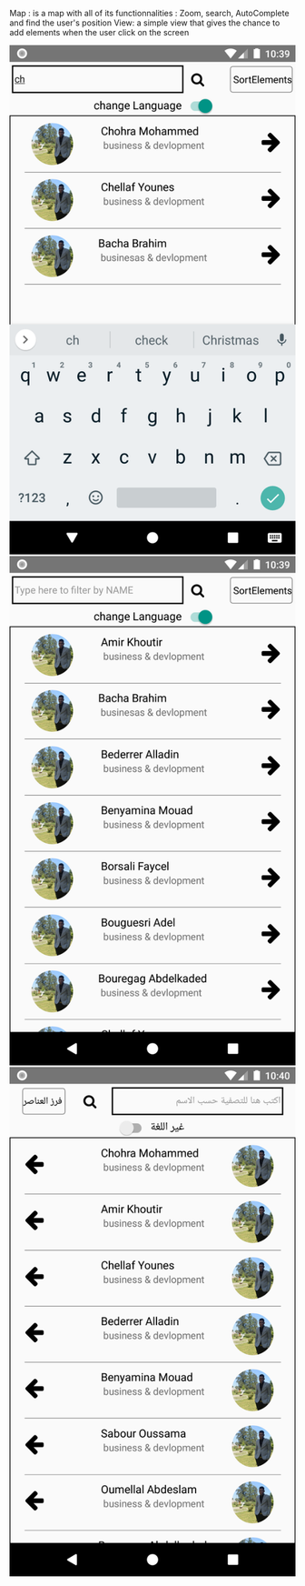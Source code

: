 Map : is a map with all of its functionnalities : Zoom, search, AutoComplete and find the user's position View: a simple view that gives the chance to add elements when the user click on the screen


![](scr/Images/Screenshot_1559727596.png)
![](scr/Images/Screenshot_1559727575.png)
![](scr/Images/Screenshot_1559727639.png)

